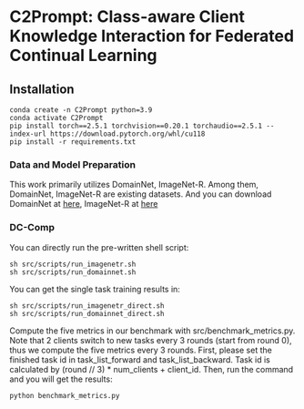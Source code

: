 # C2Prompt: Class-aware Client Knowledge Interaction for Federated Continual Learning







## Installation
```shell
conda create -n C2Prompt python=3.9
conda activate C2Prompt
pip install torch==2.5.1 torchvision==0.20.1 torchaudio==2.5.1 --index-url https://download.pytorch.org/whl/cu118
pip install -r requirements.txt
```


### Data and Model Preparation

This work primarily utilizes DomainNet, ImageNet-R. Among them, DomainNet, ImageNet-R are existing datasets. And you can download DomainNet at [here](https://ai.bu.edu/M3SDA/), ImageNet-R at [here](https://github.com/hendrycks/imagenet-r?tab=readme-ov-file)  



### DC-Comp
You can directly run the pre-written shell script:
```
sh src/scripts/run_imagenetr.sh
sh src/scripts/run_domainnet.sh
```
You can get the single task training results in:
```
sh src/scripts/run_imagenetr_direct.sh
sh src/scripts/run_domainnet_direct.sh
```
Compute the five metrics in our benchmark with src/benchmark_metrics.py. Note that 2 clients switch to new tasks every 3 rounds (start from round 0), thus we compute the five metrics every 3 rounds. First, please set the finished task id in task_list_forward and task_list_backward. Task id is calculated by (round // 3) * num_clients + client_id. Then, run the command and you will get the results:
```
python benchmark_metrics.py
```

